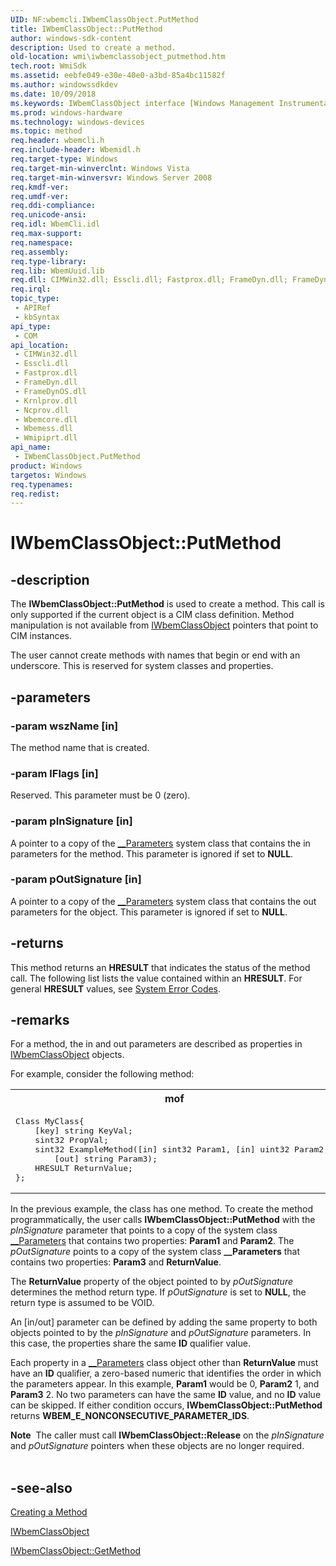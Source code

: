 ```yaml
---
UID: NF:wbemcli.IWbemClassObject.PutMethod
title: IWbemClassObject::PutMethod
author: windows-sdk-content
description: Used to create a method.
old-location: wmi\iwbemclassobject_putmethod.htm
tech.root: WmiSdk
ms.assetid: eebfe049-e30e-40e0-a3bd-85a4bc11582f
ms.author: windowssdkdev
ms.date: 10/09/2018
ms.keywords: IWbemClassObject interface [Windows Management Instrumentation],PutMethod method, IWbemClassObject.PutMethod, IWbemClassObject::PutMethod, PutMethod, PutMethod method [Windows Management Instrumentation], PutMethod method [Windows Management Instrumentation],IWbemClassObject interface, _hmm_iwbemclassobject_putmethod, wbemcli/IWbemClassObject::PutMethod, wmi.iwbemclassobject_putmethod
ms.prod: windows-hardware
ms.technology: windows-devices
ms.topic: method
req.header: wbemcli.h
req.include-header: Wbemidl.h
req.target-type: Windows
req.target-min-winverclnt: Windows Vista
req.target-min-winversvr: Windows Server 2008
req.kmdf-ver: 
req.umdf-ver: 
req.ddi-compliance: 
req.unicode-ansi: 
req.idl: WbemCli.idl
req.max-support: 
req.namespace: 
req.assembly: 
req.type-library: 
req.lib: WbemUuid.lib
req.dll: CIMWin32.dll; Esscli.dll; Fastprox.dll; FrameDyn.dll; FrameDynOS.dll; Krnlprov.dll; Ncprov.dll; Wbemcore.dll; Wbemess.dll; Wmipiprt.dll
req.irql: 
topic_type:
 - APIRef
 - kbSyntax
api_type:
 - COM
api_location:
 - CIMWin32.dll
 - Esscli.dll
 - Fastprox.dll
 - FrameDyn.dll
 - FrameDynOS.dll
 - Krnlprov.dll
 - Ncprov.dll
 - Wbemcore.dll
 - Wbemess.dll
 - Wmipiprt.dll
api_name:
 - IWbemClassObject.PutMethod
product: Windows
targetos: Windows
req.typenames: 
req.redist: 
---
```


# IWbemClassObject::PutMethod


## -description


The  <b>IWbemClassObject::PutMethod</b> is used to create a method. This call is only supported if the current object is a CIM class definition. Method manipulation is not available from 
<a href="https://msdn.microsoft.com/a3ce37d7-5580-4b84-9119-78412c8e0d27">IWbemClassObject</a> pointers that point to CIM instances.

The user cannot create methods with names that begin or end with an underscore. This is reserved for system classes and properties.


## -parameters




### -param wszName [in]

The method name that is  created.


### -param lFlags [in]

Reserved. This parameter must be 0 (zero).


### -param pInSignature [in]

A pointer to a copy of the <a href="https://msdn.microsoft.com/d973feb5-27c4-4d8e-bf1b-0a455afa4375">__Parameters</a> system class that contains the in parameters for the method. This parameter is ignored if set to <b>NULL</b>.


### -param pOutSignature [in]

A pointer to a copy of the <a href="https://msdn.microsoft.com/d973feb5-27c4-4d8e-bf1b-0a455afa4375">__Parameters</a> system class that contains the out parameters for the object. This parameter is ignored if set to <b>NULL</b>.


## -returns



This method returns an <b>HRESULT</b> that indicates the status of the method call. The following list lists the value contained within an <b>HRESULT</b>. For general <b>HRESULT</b> values, see <a href="https://msdn.microsoft.com/4a3a8feb-a05f-4614-8f04-1f507da7e5b7">System Error Codes</a>.




## -remarks



For a method, the in and out parameters are described as properties in 
<a href="https://msdn.microsoft.com/a3ce37d7-5580-4b84-9119-78412c8e0d27">IWbemClassObject</a> objects.

For example, consider the following method:

<div class="code"><span codelanguage="mof"><table>
<tr>
<th>mof</th>
</tr>
<tr>
<td>
<pre>Class MyClass{
    [key] string KeyVal;
    sint32 PropVal;
    sint32 ExampleMethod([in] sint32 Param1, [in] uint32 Param2, 
        [out] string Param3);
    HRESULT ReturnValue;
};</pre>
</td>
</tr>
</table></span></div>
In the previous example, the class has one method. To create the method programmatically, the user calls 
<b>IWbemClassObject::PutMethod</b> with the <i>pInSignature</i> parameter that points to a copy of the system class 
<a href="https://msdn.microsoft.com/d973feb5-27c4-4d8e-bf1b-0a455afa4375">__Parameters</a> that contains two properties: <b>Param1</b> and <b>Param2</b>. The <i>pOutSignature</i> points to a copy of the system class <b>__Parameters</b>  that contains two properties: <b>Param3</b> and <b>ReturnValue</b>.

The <b>ReturnValue</b> property of the object pointed to by <i>pOutSignature</i> determines the method return type. If <i>pOutSignature</i> is set to <b>NULL</b>, the return type is assumed to be VOID.

An [in/out] parameter can be defined by adding the same property to both objects pointed to by the <i>pInSignature</i> and <i>pOutSignature</i> parameters.  In this case, the properties share the same <b>ID</b> qualifier value.

Each property in a <a href="https://msdn.microsoft.com/d973feb5-27c4-4d8e-bf1b-0a455afa4375">__Parameters</a> class object other than <b>ReturnValue</b> must have an <b>ID</b> qualifier, a zero-based numeric that identifies the order in which the parameters appear. In this example, <b>Param1</b> would be 0, <b>Param2</b> 1, and <b>Param3</b> 2. No two parameters can have the same <b>ID</b> value, and no <b>ID</b> value can be skipped. If either condition occurs, 
<b>IWbemClassObject::PutMethod</b> returns <b>WBEM_E_NONCONSECUTIVE_PARAMETER_IDS</b>.

<div class="alert"><b>Note</b>  The caller must call <b>IWbemClassObject::Release</b> on the <i>pInSignature</i> and <i>pOutSignature</i> pointers when these objects are no longer required.</div>
<div> </div>



## -see-also




<a href="https://msdn.microsoft.com/71cbecde-33c4-4bf1-9793-bef6d823dcac">Creating a Method</a>



<a href="https://msdn.microsoft.com/a3ce37d7-5580-4b84-9119-78412c8e0d27">IWbemClassObject</a>



<a href="https://msdn.microsoft.com/d4775fe0-62bf-40a6-8e2c-7bc8c3d92e1f">IWbemClassObject::GetMethod</a>
 

 

